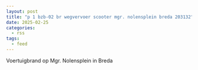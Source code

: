 ```yaml
---
layout: post
title: "p 1 bzb-02 br wegvervoer scooter mgr. nolensplein breda 203132"
date: 2025-02-25
categories: 
  - rss
tags: 
  - feed
---
```


Voertuigbrand op Mgr. Nolensplein in Breda
